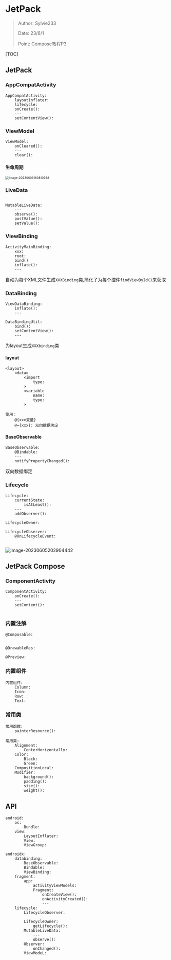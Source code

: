 # JetPack

> Author: Sylvie233
>
> Date: 23/6/1
>
> Point: Compose教程P3

[TOC]

## JetPack

### AppCompatActivity

```
AppCompatActivity:
	layoutInflater:
	lifecycle:
	onCreate():
	---
	setContentView():
```





### ViewModel

```
ViewModel:
	onCleared():
	---
	clear():
```





#### 生命周期

<img src="JetPack.assets/image-20230605160810958.png" alt="image-20230605160810958" style="zoom:67%;" />





### LiveData

```

MutableLiveData:
	---
	observe():
	postValue():
	setValue():
```



### ViewBinding

```
ActivityMainBinding:
	xxx:
	root:
	bind()
	inflate():
	---
```



自动为每个XML文件生成`XXXBinding`类,简化了为每个控件`findViewById()`来获取



### DataBinding

```
ViewDataBinding:
	inflate():
	---
	
DataBindingUtil:
	bind():
	setContentView():
	---
```



为layout生成`XXXbinding`类





#### layout

```
<layout>
	<data>
		<import
			type:
		>
		<variable
			name:
			type:
		>
		
使用：
	@{xxx变量}
	@={xxx}: 双向数据绑定
```



#### BaseObservable

```
BaseObservable:
	@Bindable:
	---	
	notifyPropertyChanged():
```



双向数据绑定









### Lifecycle

```
Lifecycle:
	currentState:
		isAtLeast():
	---
	addObserver():

LifecycleOwner:

LifecycleObserver:
	@OnLifecycleEvent:
		
```



![image-20230605202904442](JetPack.assets/image-20230605202904442.png)















## JetPack Compose

### ComponentActivity

```
ComponentActivity:
	onCreate():
	---
	setContent():
	

```



### 内置注解

```
@Composable:


@DrawableRes:

@Preview:
```





### 内置组件

```
内置组件:
	Column:
	Icon:
	Row:
	Text:
```



### 常用类

```
常用函数:
	painterResource():

常用类:
	Alignment:
		CenterHorizontally:
	Color:
		Black:
		Green:
	CompositionLocal:
	Modifier:
		background():
		padding():
		size():
		weight():
```







## API

```
android:
	os:
		Bundle:
	view:
		LayoutInflater:
		View:
		ViewGroup:
	
androidx:
	databinding:
		BaseObservable:
		Bindable:
		ViewBinding:
	fragment:
		app:
			activityViewModels:
			Fragment:
				onCreateView():
				onActivityCreated():
				---
	lifecycle:
		LifecycleObserver:
			
		LifecycleOwner:
			getLifecycle():
		MutableLiveData:
			---
			observe():
		Observer:
			onChanged():
		ViewModeL:
```



